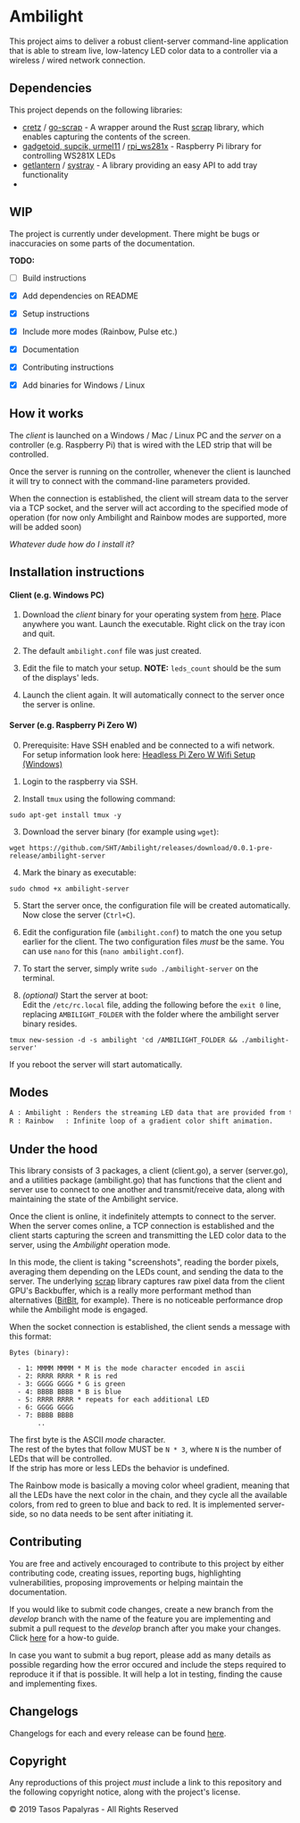 # Ambilight

This project aims to deliver a robust client-server command-line application that is able to stream live, low-latency LED color data to a controller via a wireless / wired network connection.

## Dependencies

This project depends on the following libraries:
 - [cretz](https://github.com/cretz) / [go-scrap](https://github.com/cretz/go-scrap) - A wrapper around the Rust [scrap](https://github.com/quadrupleslap/scrap) library, which enables capturing the contents of the screen.
 - [gadgetoid, supcik, urmel11](https://github.com/orgs/rpi-ws281x/people) / [rpi_ws281x](https://github.com/rpi-ws281x/rpi-ws281x-go) - Raspberry Pi library for controlling WS281X LEDs
 - [getlantern](https://github.com/getlantern) / [systray](github.com/getlantern/systray) - A library providing an easy API to add tray functionality
 -

## WIP

The project is currently under development. There might be bugs or inaccuracies on some parts of the documentation.

**TODO:**
- [ ] Build instructions
- [x] Add dependencies on README
- [x] Setup instructions
- [x] Include more modes (Rainbow, Pulse etc.)
- [x] Documentation
- [x] Contributing instructions
- [x] Add binaries for Windows / Linux



## How it works

The *client* is launched on a Windows / Mac / Linux PC and the *server* on a controller (e.g. Raspberry Pi) that is wired with the LED strip that will be controlled.

Once the server is running on the controller, whenever the client is launched it will try to connect with the command-line parameters provided.

When the connection is established, the client will stream data to the server via a TCP socket, and the server will act according to the specified mode of operation (for now only Ambilight and Rainbow modes are supported, more will be added soon)

*Whatever dude how do I install it?*

## Installation instructions

#### Client (e.g. Windows PC)

1. Download the *client* binary for your operating system from [here](https://github.com/SHT/Ambilight/releases/latest/). Place anywhere you want. Launch the executable. Right click on the tray icon and quit.

2. The default `ambilight.conf` file was just created.

3. Edit the file to match your setup. **NOTE:** `leds_count` should be the sum of the displays' leds.

4. Launch the client again. It will automatically connect to the server once the server is online.



#### Server (e.g. Raspberry Pi Zero W)

0. Prerequisite: Have SSH enabled and be connected to a wifi network.  
For setup information look here: [Headless Pi Zero W Wifi Setup (Windows)](https://desertbot.io/blog/headless-pi-zero-w-wifi-setup-windows)

1. Login to the raspberry via SSH.

1. Install `tmux` using the following command:

  `sudo apt-get install tmux -y`

3. Download the server binary (for example using `wget`):

  `wget https://github.com/SHT/Ambilight/releases/download/0.0.1-pre-release/ambilight-server`

4. Mark the binary as executable:

  `sudo chmod +x ambilight-server`

5. Start the server once, the configuration file will be created automatically. Now close the server (`Ctrl+C`).
6. Edit the configuration file (`ambilight.conf`) to match the one you setup earlier for the client. The two configuration files *must* be the same. You can use `nano` for this (`nano ambilight.conf`).

7. To start the server, simply write `sudo ./ambilight-server` on the terminal.

8. *(optional)* Start the server at boot:  
Edit the `/etc/rc.local` file, adding the following before the `exit 0` line, replacing `AMBILIGHT_FOLDER` with the folder where the ambilight server binary resides.

  `tmux new-session -d -s ambilight 'cd /AMBILIGHT_FOLDER && ./ambilight-server'`

  If you reboot the server will start automatically.

## Modes

```txt
A : Ambilight : Renders the streaming LED data that are provided from the client.
R : Rainbow   : Infinite loop of a gradient color shift animation.
```

## Under the hood

This library consists of 3 packages, a client (client.go), a server (server.go), and a utilities package (ambilight.go) that has functions that the client and server use to connect to one another and transmit/receive data, along with maintaining the state of the Ambilight service.

Once the client is online, it indefinitely attempts to connect to the server. When the server comes online, a TCP connection is established and the client starts capturing the screen and transmitting the LED color data to the server, using the *Ambilight* operation mode.

In this mode, the client is taking "screenshots", reading the border pixels, averaging them depending on the LEDs count, and sending the data to the server. The underlying [scrap](https://github.com/quadrupleslap/scrap) library captures raw pixel data from the client GPU's Backbuffer, which is a really more performant method than alternatives ([BitBlt](https://github.com/kbinani/screenshot), for example). There is no noticeable performance drop while the Ambilight mode is engaged.

When the socket connection is established, the client sends a message with this format:


```
Bytes (binary):

  - 1: MMMM MMMM * M is the mode character encoded in ascii
  - 2: RRRR RRRR * R is red
  - 3: GGGG GGGG * G is green
  - 4: BBBB BBBB * B is blue
  - 5: RRRR RRRR * repeats for each additional LED
  - 6: GGGG GGGG
  - 7: BBBB BBBB
       ..
```

The first byte is the ASCII *mode* character.  
The rest of the bytes that follow MUST be `N * 3`, where `N` is the number of LEDs that will be controlled.  
If the strip has more or less LEDs the behavior is undefined.

The Rainbow mode is basically a moving color wheel gradient, meaning that all the LEDs have the next color in the chain, and they cycle all the available colors, from red to green to blue and back to red. It is implemented server-side, so no data needs to be sent after initiating it.


## Contributing
You are free and actively encouraged to contribute to this project by either contributing code, creating issues, reporting bugs, highlighting vulnerabilities, proposing improvements or helping maintain the documentation.

If you would like to submit code changes, create a new branch from the *develop* branch with the name of the feature you are implementing  and submit a pull request to the *develop* branch after you make your changes. Click [here](https://gist.github.com/Chaser324/ce0505fbed06b947d962#doing-your-work) for a how-to guide.

In case you want to submit a bug report, please add as many details as possible regarding how the error occured and include the steps required to reproduce it if that is possible. It will help a lot in testing, finding the cause and implementing fixes.

## Changelogs
Changelogs for each and every release can be found [here](https://github.com/SHT/Ambilight/releases).

## Copyright
Any reproductions of this project *must* include a link to this repository and the following copyright notice, along with the project's license.

© 2019 Tasos Papalyras - All Rights Reserved
